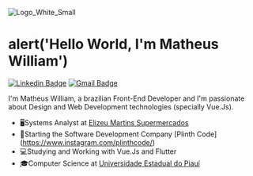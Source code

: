 ![Logo_White_Small](https://user-images.githubusercontent.com/22848998/118201379-b352ad00-b42d-11eb-9c2e-cc81d506ab7e.png)
# alert('Hello World, I'm Matheus William')

[![Linkedin Badge](https://img.shields.io/badge/-Matheus%20William-141B4D?style=flat-square&logo=Linkedin&logoColor=EF4B81&link=https://www.linkedin.com/in/matheus-william-6a10a1185/)](https://www.linkedin.com/in/matheus-william-6a10a1185/) 
[![Gmail Badge](https://img.shields.io/badge/-matheuswilliamdev@gmail.com-141B4D?style=flat-square&logo=Gmail&logoColor=EF4B81&link=mailto:matheuswilliamdev@gmail.com)](mailto:matheuswilliamdev@gmail.com)

I'm Matheus William, a brazilian Front-End Developer and I'm passionate about Design and Web Development technologies (specially Vue.Js). 

- 🖥️Systems Analyst at [Elizeu Martins Supermercados](https://www.elizeumartins.com.br/)
- 🏢Starting the Software Development Company [Plinth Code] (https://www.instagram.com/plinthcode/)
- 💻Studying and Working with Vue.Js and Flutter
- 🎓Computer Science at [Universidade Estadual do Piauí](https://www.uespi.br/site/)
